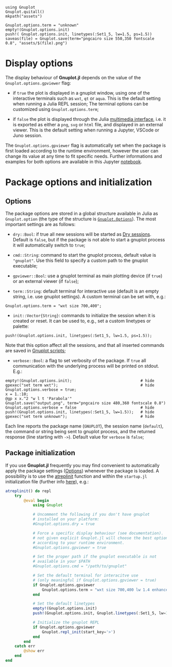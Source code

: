 ```@setup abc
using Gnuplot
Gnuplot.quitall()
mkpath("assets")

Gnuplot.options.term = "unknown"
empty!(Gnuplot.options.init)
push!( Gnuplot.options.init, linetypes(:Set1_5, lw=1.5, ps=1.5))
saveas(file) = Gnuplot.save(term="pngcairo size 550,350 fontscale 0.8", "assets/$(file).png")
```

# Display options

The display behaviour of **Gnuplot.jl** depends on the value of the `Gnuplot.options.gpviewer` flag:

- if `true` the plot is displayed in a gnuplot window, using one of the interactive terminals such as `wxt`, `qt` or `aqua`.  This is the default setting when running a Julia REPL session; The terminal options can be customized using `Gnuplot.options.term`;

- if `false` the plot is displayed through the Julia [multimedia interface](https://docs.julialang.org/en/v1/base/io-network/#Multimedia-I/O-1), i.e. it is exported as either a `png`, `svg` or `html` file, and displayed in an external viewer.  This is the default setting when running a Jupyter, VSCode or Juno session.

The `Gnuplot.options.gpviewer` flag is automatically set when the package is first loaded according to the runtime environment, however the user can change its value at any time to fit specific needs.  Further informations and examples for both options are available in this Jupyter [notebook](https://github.com/gcalderone/Gnuplot.jl/blob/master/docs/display.ipynb).


# Package options and initialization

## Options
The package options are stored in a global structure available in Julia as `Gnuplot.option` (the type of the structure is [`Gnuplot.Options`](@ref)).  The most important settings are as follows:

- `dry::Bool`: if true all new sessions will be started as [Dry sessions](@ref).  Default is `false`, but if the package is not able to start a gnuplot process it will automatically switch to `true`;

- `cmd::String`: command to start the gnuplot process, default value is `"gnuplot"`.  Use this field to specify a custom path to the gnuplot executable;

- `gpviewer::Bool`: use a gnuplot terminal as main plotting device (if `true`) or an external viewer (if `false`);

- `term::String`: default terminal for interactive use (default is an empty string, i.e. use gnuplot settings).  A custom terminal can be set with, e.g.:
```@repl abc
Gnuplot.options.term = "wxt size 700,400";
```

- `init::Vector{String}`: commands to initialize the session when it is created or reset.  It can be used to, e.g., set a custom linetypes or palette:
```@repl abc
push!(Gnuplot.options.init, linetypes(:Set1_5, lw=1.5, ps=1.5));
```
Note that this option affect all the sessions, and that all inserted commands are saved in [Gnuplot scripts](@ref);

- `verbose::Bool`: a flag to set verbosity of the package.  If `true` all communication with the underlying process will be printed on stdout. E.g.:
```@repl abc
empty!(Gnuplot.options.init);                              # hide
gpexec("set term wxt");                                    # hide
Gnuplot.options.verbose = true;
x = 1.:10;
@gp x x.^2 "w l t 'Parabola'"
Gnuplot.save("output.png", term="pngcairo size 480,360 fontscale 0.8")
Gnuplot.options.verbose = false                            # hide
push!(Gnuplot.options.init, linetypes(:Set1_5, lw=1.5));   # hide
gpexec("set term unknown");                                # hide
```
Each line reports the package name (`GNUPLOT`), the session name (`default`), the command or string being sent to gnuplot process, and the returned response (line starting with `->`).  Default value for `verbose` is `false`;


## Package initialization

If you use **Gnuplot.jl** frequently you may find convenient to automatically apply the package settings ([Options](@ref)) whenever the package is loaded.  A possibility is to use the [atreplinit](https://docs.julialang.org/en/v1/stdlib/REPL/#Base.atreplinit) function and within the `startup.jl` initialization file (further info [here](https://docs.julialang.org/en/v1/stdlib/REPL/)), e.g.:
```julia
atreplinit() do repl
    try
        @eval begin
            using Gnuplot

            # Uncomment the following if you don't have gnuplot
            # installed on your platform:
            #Gnuplot.options.dry = true

            # Force a specific display behaviour (see documentation).  If
            # not given explicit Gnuplot.jl will choose the best option
            # according to your runtime environment.
            #Gnuplot.options.gpviewer = true

            # Set the proper path if the gnuplot executable is not
            # available in your $PATH
            #Gnuplot.options.cmd = "/path/to/gnuplot"

            # Set the default terminal for interacitve use
            # (only meaningful if Gnuplot.options.gpviewer = true)
            if Gnuplot.options.gpviewer
                Gnuplot.options.term = "wxt size 700,400 lw 1.4 enhanced"
            end

            # Set the default linetypes
            empty!(Gnuplot.options.init)
            push!(Gnuplot.options.init, Gnuplot.linetypes(:Set1_5, lw=1.5, ps=1.5))

            # Initialize the gnuplot REPL
            if Gnuplot.options.gpviewer
                Gnuplot.repl_init(start_key='>')
            end
        end
    catch err
        @show err
    end
end
```
